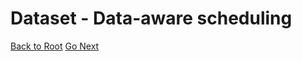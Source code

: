 # Dataset - Data-aware scheduling

[Back to Root](../../README.md)
[Go Next](../chapter-13/README.md)
